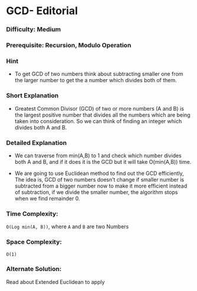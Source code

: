 # GCD- Editorial

### Difficulty:  Medium

### Prerequisite: Recursion, Modulo Operation

### Hint

* To get GCD of two numbers think about subtracting smaller one from the larger number to get the a number which divides both of them.

### Short Explanation

*  Greatest Common Divisor (GCD) of two or more numbers (A and B) is the largest positive number that divides all the numbers which are being taken into consideration. So we can think of finding an integer which divides both A and B.


### Detailed Explanation

* We can traverse from min(A,B) to 1 and check which number divides both A and B, and if it does it is the GCD but it will take O(min(A,B)) time.

* We are going to use Euclidean method to find out the GCD efficiently, The idea is, GCD of two numbers doesn’t change if smaller number is subtracted from a bigger number now to make it more efficient instead of subtraction, if we divide the smaller number, the algorithm stops when we find remainder 0.

### Time Complexity:

` O(Log min(A, B)) `, where `A` and `B` are two Numbers

### Space Complexity:

`O(1)`

### Alternate Solution:

Read about Extended Euclidean to apply